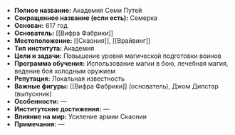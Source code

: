 - **Полное название:** Академия Семи Путей
- **Сокращенное название (если есть):** Семерка
- **Основан:** 617 год
- **Основатель:** [[Вифра Фабрики]]
- **Местоположение:** [[Скаония]], [[Врайвинг]]
- **Тип института:** Академия
- **Цели и задачи:** Повышение уровня магической подготовки воинов
- **Программа обучения:** Использование магии в бою, лечебная магия, ведение боя холодным оружием
- **Репутация:** Локальная известность
- **Важные фигуры:** [[Вифра Фабрики]] (основатель), Джом Дипстар (выпускник)
- **Особенности:** —
- **Институтские достижения:** —
- **Влияние на мир:** Усиление армии Скаонии
- **Примечания:** —